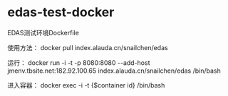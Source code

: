 # edas-test-docker
EDAS测试环境Dockerfile

使用方法：
docker pull index.alauda.cn/snailchen/edas

运行：
docker run -i -t -p 8080:8080 --add-host jmenv.tbsite.net:182.92.100.65 index.alauda.cn/snailchen/edas /bin/bash

进入容器：
docker exec  -i -t {$container id} /bin/bash
